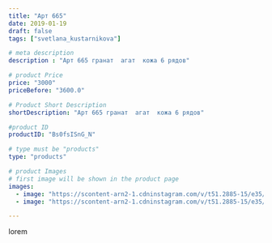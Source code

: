 ```yaml
---
title: "Арт 665"
date: 2019-01-19
draft: false
tags: ["svetlana_kustarnikova"]

# meta description
description : "Арт 665 гранат  агат  кожа 6 рядов"

# product Price
price: "3000"
priceBefore: "3600.0"

# Product Short Description
shortDescription: "Арт 665 гранат  агат  кожа 6 рядов"

#product ID
productID: "Bs0fsISnG_N"

# type must be "products"
type: "products"

# product Images
# first image will be shown in the product page
images:
  - image: "https://scontent-arn2-1.cdninstagram.com/v/t51.2885-15/e35/49421974_171149440515959_3579679571330997990_n.jpg?tp=1&_nc_ht=scontent-arn2-1.cdninstagram.com&_nc_cat=111&_nc_ohc=oBOUzaqb5TEAX-G6OsT&ccb=7-4&oh=c61c18a2b8e48b9e91815c9e75cea906&oe=60844AC5&ig_cache_key=MTk2MDMzMTEwNTMyNjA5MjQ0Ng%3D%3D.2-ccb7-4"
  - image: "https://scontent-arn2-1.cdninstagram.com/v/t51.2885-15/e35/49302087_1484549788348873_4415125232370462929_n.jpg?tp=1&_nc_ht=scontent-arn2-1.cdninstagram.com&_nc_cat=101&_nc_ohc=k5fYccKb7D0AX-qu9FK&ccb=7-4&oh=8a6aab661fb311d93b344b19d8da75c0&oe=60846E80&ig_cache_key=MTk2MDMzMTEwNTMwOTMwNTk5Nw%3D%3D.2-ccb7-4"

---
```

lorem
